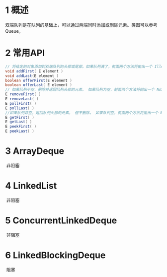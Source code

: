 # 1 概述

​		双端队列是在队列的基础上，可以通过两端同时添加或删除元素。类图可以参考Queue。



# 2 常用API

```java
// 将给定的对象添加到双端队列的头部或尾部。如果队列满了，前面两个方法将拋出一个 IllegalStateException， 而后面两个方法返回 false。
void addFirst( E element )
void addLast(E element )
boolean offerFirst(E element )
boolean offerLast( E element )
// 如果队列不空，删除并返回队列头部的元素。 如果队列为空，前面两个方法将拋出一个 NoSuchElementException, 而后面两个方法返回 null。
E removeFirst( )
E removeLast( )
E pollFirst( )
E pollLast( )
//如果队列非空，返回队列头部的元素， 但不删除。 如果队列空，前面两个方法将拋出一个 NoSuchElementException, 而后面两个方法返回 null。
E getFirst( )
E getLast( )
E peekFirst( )
E peekLast( )
```



# 3 ArrayDeque

​		非阻塞



# 4 LinkedList

​		非阻塞



# 5 ConcurrentLinkedDeque

​		非阻塞



# 6 LinkedBlockingDeque

​		阻塞



